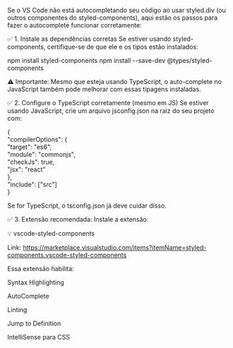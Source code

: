 Se o VS Code não está autocompletando seu código ao usar styled.div (ou outros componentes do styled-components), aqui estão os passos para fazer o autocomplete funcionar corretamente:

✅ 1. Instale as dependências corretas
Se estiver usando styled-components, certifique-se de que ele e os tipos estão instalados:


npm install styled-components
npm install --save-dev @types/styled-components

⚠️ Importante: Mesmo que esteja usando TypeScript, o auto-complete no JavaScript também pode melhorar com essas tipagens instaladas.

✅ 2. Configure o TypeScript corretamente (mesmo em JS)
Se estiver usando JavaScript, crie um arquivo jsconfig.json na raiz do seu projeto com:



{  
  "compilerOptions": {  
    "target": "es6",  
    "module": "commonjs",  
    "checkJs": true,  
    "jsx": "react"  
  },  
  "include": ["src"]  
}  

Se for TypeScript, o tsconfig.json já deve cuidar disso.

✅ 3. Extensão recomendada:
Instale a extensão:

💡 vscode-styled-components

Link: https://marketplace.visualstudio.com/items?itemName=styled-components.vscode-styled-components

Essa extensão habilita:

Syntax Highlighting

AutoComplete

Linting

Jump to Definition

IntelliSense para CSS
